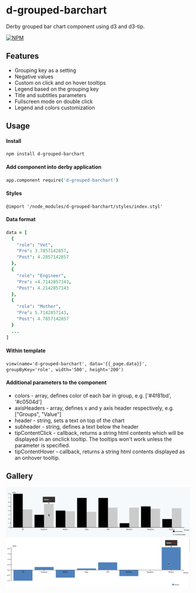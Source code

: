 d-grouped-barchart
==================
Derby grouped bar chart component using d3 and d3-tip.

[![NPM](https://nodei.co/npm/d-grouped-barchart.png?downloads=true&downloadRank=true&stars=true)](https://nodei.co/npm/d-grouped-barchart/)

## Features
* Grouping key as a setting
* Negative values
* Custom on click and on hover tooltips 
* Legend based on the grouping key 
* Title and subtitles parameters
* Fullscreen mode on double click
* Legend and colors customization

## Usage

#### Install

```
npm install d-grouped-barchart
```

#### Add component into derby application
```coffee
app.component require('d-grouped-barchart')
```
#### Styles
```
@import '/node_modules/d-grouped-barchart/styles/index.styl'
```
#### Data format
```coffee
data = [
  {
    "role": "Vet",
    "Pre": 3.7857142857,
    "Post": 4.2857142857
  },
  {
    "role": "Engineer",
    "Pre": -4.7142857143,
    "Post": 4.2142857143
  },
  {
    "role": "Mother",
    "Pre": 5.7142857143,
    "Post": 4.7857142857
  }
  ...
]
```
#### Within template
```jade
view(name='d-grouped-barchart', data='{{_page.data}}', groupByKey='role', width='500', height='200')
```
#### Additional parameters to the component
* colors - array, defines color of each bar in group, e.g. ['#4f81bd', '#c0504d']
* axisHeaders - array, defines x and y axis header respectively, e.g. ["Groups", "Value"]
* header - string, sets a text on top of the chart 
* subheader - string, defines a text below the header 
* tipContentClick - callback, returns a string html contents which will be displayed in an onclick tooltip. The tooltips won't work unless the parameter is specified.
* tipContentHover - callback, returns a string html contents displayed as an onhover tooltip.

## Gallery
![Alt text](/screenshots/with-tooltip.png?raw=true "Grouped bar chart with tooltip")
![Alt text](/screenshots/with-tooltip-single.png?raw=true "Grouped by single value")
